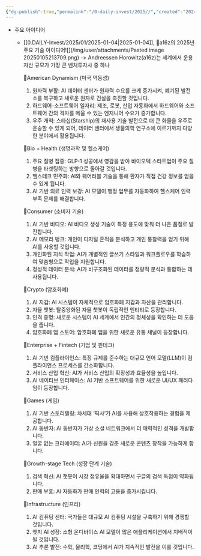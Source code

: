 ```yaml
---
{"dg-publish":true,"permalink":"/0-daily-invest/2025//","created":"2024-12-30T17:41:54.967+09:00","updated":"2025-06-03T20:07:54.414+09:00"}
---
```


- 주요 아이디어
	- [[0.DAILY-Invest/2025/01/2025-01-04\|2025-01-04]], 🤩a16z의 2025년 주요 기술 아이디어![](/img/user/attachments/Pasted image 20250105213709.png)
		-> Andreessen Horowitz(a16z)는 세계에서 운용자산 규모가 가장 큰 벤처투자사 중 하나
		
		🔵American Dynamism (미국 역동성)
		 1. 원자력 부활: AI 데이터 센터가 원자력 수요를 크게 증가시켜, 폐기된 발전소를 복구하고 새로운 원자로 건설을 촉진할 것입니다.
		 2. 하드웨어-소프트웨어 일자리: 제조, 로봇, 산업 자동화에서 하드웨어와 소프트웨어 간의 격차를 메울 수 있는 엔지니어 수요가 증가합니다.
		 3. 우주 개척: 스타십(Starship)의 재사용 기술 발전으로 더 큰 화물을 우주로 운송할 수 있게 되어, 데이터 센터에서 생물의학 연구소에 이르기까지 다양한 분야에서 활용됩니다.
		
		🔵Bio + Health (생명과학 및 헬스케어)
		 1. 주요 질병 집중: GLP-1 성공에서 영감을 받아 바이오텍 스타트업이 주요 질병을 타겟팅하는 방향으로 돌아갈 것입니다.
		 2. 헬스테크 민주화: AI와 웨어러블 기술을 통해 환자가 직접 건강 정보를 얻을 수 있게 됩니다.
		 3. AI 기반 의료 인력 보강: AI 모델이 행정 업무를 자동화하여 헬스케어 인력 부족 문제를 해결합니다.
		
		🔵Consumer (소비자 기술)
		 1. AI 기반 비디오: AI 비디오 생성 기술이 특정 용도에 맞춰 더 나은 품질로 발전합니다.
		 2. AI 메모리 뱅크: 개인이 디지털 흔적을 분석하고 개인 통찰력을 얻기 위해 AI를 사용할 것입니다.
		 3. 개인화된 지식 작업: AI가 개별적인 글쓰기 스타일과 워크플로우를 학습하여 맞춤형으로 작업을 지원합니다.
		 4. 정성적 데이터 분석: AI가 비구조화된 데이터를 정량적 분석과 통합하는 데 사용됩니다.
		
		🔵Crypto (암호화폐)
		 1. AI 지갑: AI 시스템이 자체적으로 암호화폐 지갑과 자산을 관리합니다.
		 2. 자율 챗봇: 탈중앙화된 자율 챗봇이 독립적인 엔티티로 등장합니다.
		 3. 인격 증명: 새로운 시스템이 AI 세계에서 인간의 정체성을 확인하는 데 도움을 줍니다.
		 4. 암호화폐 앱 스토어: 암호화폐 앱을 위한 새로운 유통 채널이 등장합니다.
		
		🔵Enterprise + Fintech (기업 및 핀테크)
		 1. AI 기반 컴플라이언스: 특정 규제를 준수하는 대규모 언어 모델(LLM)이 컴플라이언스 프로세스를 간소화합니다.
		 2. 서비스 산업 혁신: AI가 서비스 산업의 확장성과 효율성을 높입니다.
		 3. AI 네이티브 인터페이스: AI 기반 소프트웨어를 위한 새로운 UI/UX 패러다임이 등장합니다.
		
		🔵Games (게임)
		 1. AI 기반 스토리텔링: 차세대 ‘픽사’가 AI를 사용해 상호작용하는 경험을 제공합니다.
		 2. AI 동반자: AI 동반자가 가상 소셜 네트워크에서 더 매력적인 성격을 개발합니다.
		 3. 얼굴 없는 크리에이터: AI가 신원을 감춘 새로운 콘텐츠 창작을 가능하게 합니다.
		
		🔵Growth-stage Tech (성장 단계 기술)
		 1. 검색 혁신: AI 챗봇이 시장 점유율을 확대하면서 구글의 검색 독점이 약화됩니다.
		 2. 판매 부흥: AI 자동화가 판매 인력의 고용을 증가시킵니다.
		
		🔵Infrastructure (인프라)
		 1. AI 컴퓨팅 센터: 국가들은 대규모 AI 컴퓨팅 시설을 구축하기 위해 경쟁할 것입니다.
		 2. 엣지 AI 성장: 소형 온디바이스 AI 모델이 많은 애플리케이션에서 지배적이 될 것입니다.
		 3. AI 추론 발전: 수학, 물리학, 코딩에서 AI가 지속적인 발전을 이룰 것입니다.